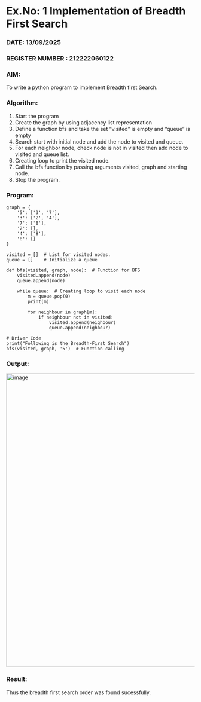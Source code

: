 # Ex.No: 1  Implementation of Breadth First Search 
### DATE: 13/09/2025                                                                           
### REGISTER NUMBER : 212222060122
### AIM: 
To write a python program to implement Breadth first Search. 
### Algorithm:
1. Start the program
2. Create the graph by using adjacency list representation
3. Define a function bfs and take the set “visited” is empty and “queue” is empty
4. Search start with initial node and add the node to visited and queue.
5. For each neighbor node, check node is not in visited then add node to visited and queue list.
6.  Creating loop to print the visited node.
7.   Call the bfs function by passing arguments visited, graph and starting node.
8.   Stop the program.
### Program:
```
graph = {
    '5': ['3', '7'],
    '3': ['2', '4'],
    '7': ['8'],
    '2': [],
    '4': ['8'],
    '8': []
}

visited = []  # List for visited nodes.
queue = []    # Initialize a queue

def bfs(visited, graph, node):  # Function for BFS
    visited.append(node)
    queue.append(node)

    while queue:  # Creating loop to visit each node
        m = queue.pop(0)
        print(m)

        for neighbour in graph[m]:
            if neighbour not in visited:
                visited.append(neighbour)
                queue.append(neighbour)

# Driver Code
print("Following is the Breadth-First Search")
bfs(visited, graph, '5')  # Function calling
```










### Output:
<img width="785" alt="image" src="https://github.com/user-attachments/assets/4e4c8feb-f405-42cf-828c-1f5b0f9f4804">



### Result:
Thus the breadth first search order was found sucessfully.
